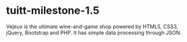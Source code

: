 # tuitt-milestone-1.5
Vejeux is the ultimate wine-and-game shop powered by HTML5, CSS3, jQuery, Bootstrap and PHP. It has simple data processing through JSON.

